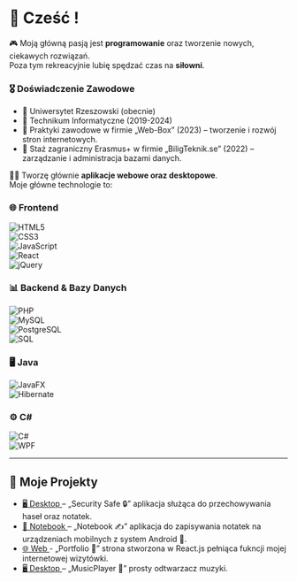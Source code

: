 # 🙋 Cześć !

🎮 Moją główną pasją jest **programowanie** oraz tworzenie nowych, ciekawych rozwiązań.  
Poza tym rekreacyjnie lubię spędzać czas na **siłowni**.  

### 🎖️ Doświadczenie Zawodowe
- 🏫 Uniwersytet Rzeszowski (obecnie)
- 🏫 Technikum Informatyczne (2019-2024)
- 🏢 Praktyki zawodowe w firmie „Web-Box” (2023) – tworzenie i rozwój stron internetowych.
- 🏢 Staż zagraniczny Erasmus+ w firmie „BiligTeknik.se” (2022) – zarządzanie i administracja bazami danych.

🧑‍💻 Tworzę głównie **aplikacje webowe oraz desktopowe**.  
Moje główne technologie to:  

### 🌐 Frontend  
![HTML5](https://img.shields.io/badge/HTML5-E34F26?style=for-the-badge&logo=html5&logoColor=white)  
![CSS3](https://img.shields.io/badge/CSS3-1572B6?style=for-the-badge&logo=css3&logoColor=white)  
![JavaScript](https://img.shields.io/badge/JavaScript-F7DF1E?style=for-the-badge&logo=javascript&logoColor=black)  
![React](https://img.shields.io/badge/React-20232A?style=for-the-badge&logo=react&logoColor=61DAFB)  
![jQuery](https://img.shields.io/badge/jQuery-0769AD?style=for-the-badge&logo=jquery&logoColor=white)  

### 📊 Backend & Bazy Danych  
![PHP](https://img.shields.io/badge/PHP-777BB4?style=for-the-badge&logo=php&logoColor=white)  
![MySQL](https://img.shields.io/badge/MySQL-005C84?style=for-the-badge&logo=mysql&logoColor=white)  
![PostgreSQL](https://img.shields.io/badge/PostgreSQL-316192?style=for-the-badge&logo=postgresql&logoColor=white)  
![SQL](https://img.shields.io/badge/SQL-4479A1?style=for-the-badge&logo=database&logoColor=white)  

### 🖥️ Java  
![JavaFX](https://img.shields.io/badge/JavaFX-FF6600?style=for-the-badge&logo=java&logoColor=white)  
![Hibernate](https://img.shields.io/badge/Hibernate-59666C?style=for-the-badge&logo=hibernate&logoColor=white)  

### ⚙️ C#  
![C#](https://img.shields.io/badge/C%23-239120?style=for-the-badge&logo=c-sharp&logoColor=white)  
![WPF](https://img.shields.io/badge/WPF-68217A?style=for-the-badge&logo=dotnet&logoColor=white)  

---
## 🚀 Moje Projekty

- [ 🖥️ Desktop ](https://github.com/xserafineq/SecuritySafe) – „Security Safe 🔒” aplikacja służąca do przechowywania haseł oraz notatek.
- [ 📱 Notebook ](https://github.com/xserafineq/Notebook) – „Notebook ✍️” aplikacja do zapisywania notatek na urządzeniach mobilnych z system Android 🤖.
- [ 🌐 Web ](https://github.com/xserafineq/Portfolio) - „Portfolio 🧑” strona stworzona w React.js pełniąca fukncji mojej internetowej wizytówki.
- [ 🖥️ Desktop ](https://github.com/xserafineq/MusicPlayer) – „MusicPlayer 🎵” prosty odtwarzacz muzyki.







